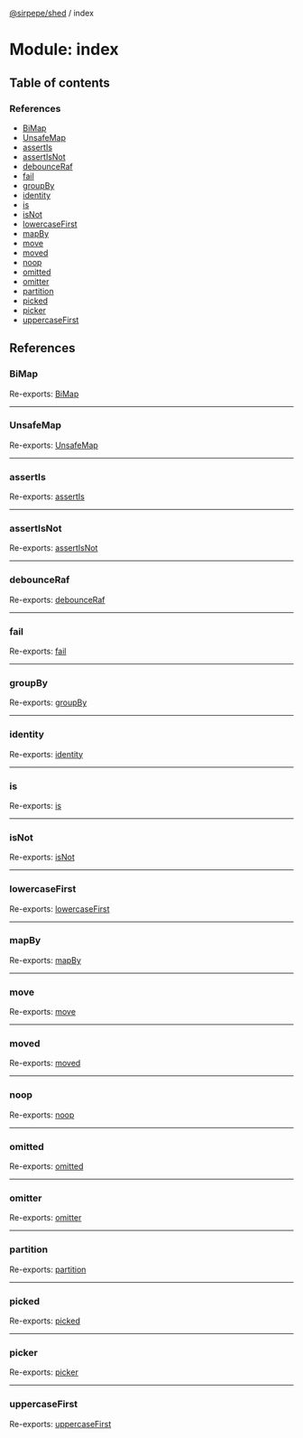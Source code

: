 [@sirpepe/shed](../README.md) / index

# Module: index

## Table of contents

### References

- [BiMap](index.md#bimap)
- [UnsafeMap](index.md#unsafemap)
- [assertIs](index.md#assertis)
- [assertIsNot](index.md#assertisnot)
- [debounceRaf](index.md#debounceraf)
- [fail](index.md#fail)
- [groupBy](index.md#groupby)
- [identity](index.md#identity)
- [is](index.md#is)
- [isNot](index.md#isnot)
- [lowercaseFirst](index.md#lowercasefirst)
- [mapBy](index.md#mapby)
- [move](index.md#move)
- [moved](index.md#moved)
- [noop](index.md#noop)
- [omitted](index.md#omitted)
- [omitter](index.md#omitter)
- [partition](index.md#partition)
- [picked](index.md#picked)
- [picker](index.md#picker)
- [uppercaseFirst](index.md#uppercasefirst)

## References

### BiMap

Re-exports: [BiMap](../classes/bimap.bimap-1.md)

___

### UnsafeMap

Re-exports: [UnsafeMap](../classes/unsafemap.unsafemap-1.md)

___

### assertIs

Re-exports: [assertIs](assert.md#assertis)

___

### assertIsNot

Re-exports: [assertIsNot](assert.md#assertisnot)

___

### debounceRaf

Re-exports: [debounceRaf](function.md#debounceraf)

___

### fail

Re-exports: [fail](error.md#fail)

___

### groupBy

Re-exports: [groupBy](iterable.md#groupby)

___

### identity

Re-exports: [identity](function.md#identity)

___

### is

Re-exports: [is](guard.md#is)

___

### isNot

Re-exports: [isNot](guard.md#isnot)

___

### lowercaseFirst

Re-exports: [lowercaseFirst](string.md#lowercasefirst)

___

### mapBy

Re-exports: [mapBy](iterable.md#mapby)

___

### move

Re-exports: [move](array.md#move)

___

### moved

Re-exports: [moved](array.md#moved)

___

### noop

Re-exports: [noop](function.md#noop)

___

### omitted

Re-exports: [omitted](object.md#omitted)

___

### omitter

Re-exports: [omitter](object.md#omitter)

___

### partition

Re-exports: [partition](iterable.md#partition)

___

### picked

Re-exports: [picked](object.md#picked)

___

### picker

Re-exports: [picker](object.md#picker)

___

### uppercaseFirst

Re-exports: [uppercaseFirst](string.md#uppercasefirst)
